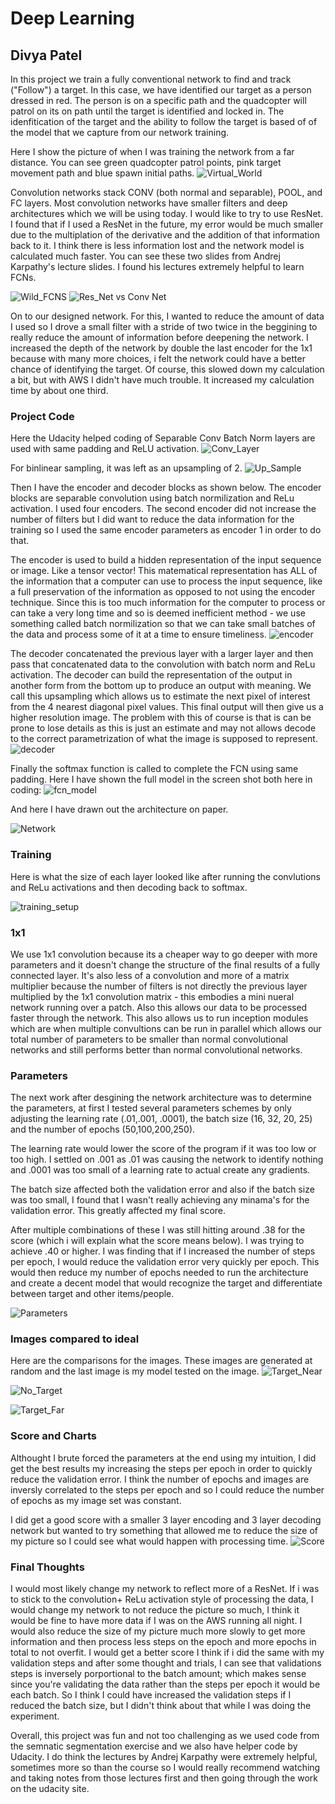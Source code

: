 # Deep Learning
## Divya Patel

In this project we train a fully conventional network to find and track ("Follow") a target. In this case, we have identified our target as a person dressed in red. The person is on a specific path and the quadcopter will patrol on its on path until the target is identified and locked in. The idenfitication of the target and the ability to follow the target is based of of the model that we capture from our network training.

Here I show the picture of when I was training the network from a far distance. You can see green quadcopter patrol points, pink target movement path and blue spawn initial paths.
![Virtual_World](ScreenShots/recording.png)

Convolution networks stack CONV (both normal and separable), POOL, and FC layers. Most convolution networks have smaller filters and deep architectures which we will be using today. I would like to try to use ResNet. I found that if I used a ResNet in the future, my error would be much smaller due to the multiplation of the derivative and the addition of that information back to it. I think there is less information lost and the network model is calculated much faster. You can see these two slides from Andrej Karpathy's lecture slides. I found his lectures extremely helpful to learn FCNs. 

![Wild_FCNS](ScreenShots/wild_fcns.png)
![Res_Net vs Conv Net](ScreenShots/res_net.png)

On to our designed network. For this, I wanted to reduce the amount of data I used so I drove a small filter with a stride of two twice in the beggining to really reduce the amount of information before deepening the network. I increased the depth of the network by double the last encoder for the 1x1 because with many more choices, i felt the network could have a better chance of identifying the target. Of course, this slowed down my calculation a bit, but with AWS I didn't have much trouble. It increased my calculation time by about one third.

### Project Code
Here the Udacity helped coding of Separable Conv Batch Norm layers are used with same padding and ReLU activation.
![Conv_Layer](ScreenShots/batchnorm.png)

For binlinear sampling, it was left as an upsampling of 2.
![Up_Sample](ScreenShots/upsample.png)

Then I have the encoder and decoder blocks as shown below. The encoder blocks are separable convolution using batch normilization and ReLu activation. I used four encoders. The second encoder did not increase the number of filters but I did want to reduce the data information for the training so I used the same encoder parameters as encoder 1 in order to do that. 

The encoder is used to build a hidden representation of the input sequence or image. Like a tensor vector! This matematical representation has ALL of the information that a computer can use to process the input sequence, like a full preservation of the information as opposed to not using the encoder technique. Since this is too much information for the computer to process or can take a very long time and so is deemed inefficient method - we use something called batch normilization so that we can take small batches of the data and process some of it at a time to ensure timeliness.
![encoder](ScreenShots/encoder.png)


The decoder concatenated the previous layer with a larger layer and then pass that concatenated data to the convolution with batch norm and ReLu activation. The decoder can build the representation of the output in another form from the bottom up to produce an output with meaning. We call this upsampling which allows us to estimate the next pixel of interest from the 4 nearest diagonal pixel values. This final output will then give us a higher resolution image. The problem with this of course is that is can be prone to lose details as this is just an estimate and may not allows decode to the correct parametrization of what the image is supposed to represent.
![decoder](ScreenShots/decoder.png)

Finally the softmax function is called to complete the FCN using same padding.
Here I have shown the full model in the screen shot both here in coding:
![fcn_model](ScreenShots/fcn_model.png)

And here I have drawn out the architecture on paper.

![Network](ScreenShots/network.JPG)

### Training
Here is what the size of each layer looked like after running the convlutions and ReLu activations and then decoding back to softmax.


![training_setup](ScreenShots/training.png)

### 1x1 
We use 1x1 convolution because its a cheaper way to go deeper with more parameters and it doesn't change the structure of the final results of a fully connected layer. It's also less of a convolution and more of a matrix multiplier because the number of filters is not directly the previous layer multiplied by the 1x1 convolution matrix - this embodies a mini nueral network running over a patch. Also this allows our data to be processed faster through the network. 
This also allows us to run inception modules which are when multiple convultions can be run in parallel which allows our total number of parameters to be smaller than normal convolutional networks and still performs better than normal convolutional networks.


### Parameters

The next work after desgining the network architecture was to determine the parameters, at first I tested several parameters schemes by only adjusting the learning rate (.01,.001, .0001), the batch size (16, 32, 20, 25) and the number of epochs (50,100,200,250). 

The learning rate would lower the score of the program if it was too low or too high. I settled on .001 as .01 was causing the network to identify nothing and .0001 was too small of a learning rate to actual create any gradients.

The batch size affected both the validation error and also if the batch size was too small, I found that I wasn't really achieving any minama's for the validation error. This greatly affected my final score.

After multiple combinations of these I was still hitting around .38 for the score (which i will explain what the score means below). I was trying to achieve .40 or higher. I was finding that if I increased the number of steps per epoch, I would reduce the validation error very quickly per epoch. This would then reduce my number of epochs needed to run the architecture and create a decent model that would recognize the target and differentiate between target and other items/people.

![Parameters](ScreenShots/parameters.png)

### Images compared to ideal
Here are the comparisons for the images. These images are generated at random and the last image is my model tested on the image.
![Target_Near](ScreenShots/target_near.png)

![No_Target](ScreenShots/no_target.png)

![Target_Far](ScreenShots/target_far.png)

### Score and Charts

Althought I brute forced the parameters at the end using my intuition, I did get the best results my increasing the steps per epoch in order to quickly reduce the validation error. I think the number of epochs and images are inversly correlated to the steps per epoch and so I could reduce the number of epochs as my image set was constant.

I did get a good score with a smaller 3 layer encoding and 3 layer decoding network but wanted to try something that allowed me to reduce the size of my picture so I could see what would happen with processing time.
![Score](ScreenShots/scores.png)




### Final Thoughts

I would most likely change my network to reflect more of a ResNet. If i was to stick to the convolution+ ReLu activation style of processing the data, I would change my network to not reduce the picture so much, I think it would be fine to have more data if I was on the AWS running all night. I would also reduce the size of my picture much more slowly to get more information and then process less steps on the epoch and more epochs in total to not overfit. I would get a better score I think if i did the same with my validation steps and after some thought and trials, I can see that validations steps is inversely porportional to the batch amount; which makes sense since you're validating the data rather than the steps per epoch it would be each batch. So I think I could have increased the validation steps if I reduced the batch size, but I didn't think about that while I was doing the experiment.

Overall, this project was fun and not too challenging as we used code from the semnatic segmentation exercise and we also have helper code by Udacity. I do think the lectures by Andrej Karpathy were extremely helpful, sometimes more so than the course so I would really recommend watching and taking notes from those lectures first and then going through the work on the udacity site.



